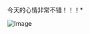 今天的心情非常不错！！！*

![Image](https://github.com/user-attachments/assets/ac6b001c-c0c5-455c-831a-b77ba2f32047)